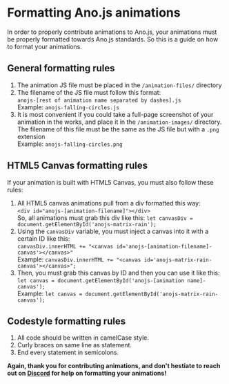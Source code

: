 # Formatting Ano.js animations
In order to properly contribute animations to Ano.js, your animations must be properly formatted towards Ano.js standards. So this is a guide on how to format your animations.

## General formatting rules
1. The animation JS file must be placed in the `/animation-files/` directory
2. The filename of the JS file must follow this format:<br/>
    `anojs-[rest of animation name separated by dashes].js`<br/>
    Example: `anojs-falling-circles.js`
3. It is most convenient if you could take a full-page screenshot of your animation in the works, and place it in the `/animation-images/` directory. The filename of this file must be the same as the JS file but with a `.png` extension<br/>
    Example: `anojs-falling-circles.png`

## HTML5 Canvas formatting rules
If your animation is built with HTML5 Canvas, you must also follow these rules:
1. All HTML5 canvas animations pull from a div formatted this way:<br/>
    `<div id="anojs-[animation-filename]"></div>`<br/>
    So, all animations must grab this div like this: `let canvasDiv = document.getElementById('anojs-matrix-rain');`
2. Using the `canvasDiv` variable, you must inject a canvas into it with a certain ID like this:<br/>
    `canvasDiv.innerHTML += "<canvas id='anojs-[animation-filename]-canvas'></canvas>"`<br/>
    Example: `canvasDiv.innerHTML += "<canvas id='anojs-matrix-rain-canvas'></canvas>";`
3. Then, you must grab this canvas by ID and then you can use it like this:<br/>
    `let canvas = document.getElementById('anojs-[animation name]-canvas');`<br/>
    Example: `let canvas = document.getElementById('anojs-matrix-rain-canvas');`

## Codestyle formatting rules
1. All code should be written in camelCase style.
2. Curly braces on same line as statement.
3. End every statement in semicolons. 

**Again, thank you for contributing animations, and don't hestiate to reach out on [Discord](https://discord.gg/xkdRm7E) for help on formatting your animations!**
